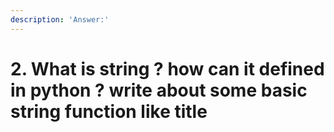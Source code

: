 ```yaml
---
description: 'Answer:'
---
```


# 2. What is string ? how can it defined in python ? write about some basic string function like title

